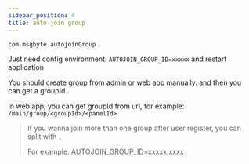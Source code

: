 ```yaml
---
sidebar_position: 4
title: auto join group
---
```


`com.msgbyte.autojoinGroup`

Just need config environment: `AUTOJOIN_GROUP_ID=xxxxx` and restart application

You should create group from admin or web app manually. and then you can get a groupId.

In web app, you can get groupId from url, for example: `/main/group/<groupId>/<panelId>`

> If you wanna join more than one group after user register, you can split with `,`
>
> For example: AUTOJOIN_GROUP_ID=xxxxx,xxxx
